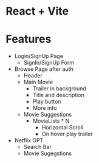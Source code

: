 # React + Vite

# Features
- Login/SignUp Page
  - SignIn/SignUp Form
- Browse Page after auth
  - Header
  - Main Movie
    - Trailer in background
    - Title and description
    - Play button
    - More info
  - Movie Suggestions
    - MovieLists * N
      - Horizontal Scroll
      - On hover play trailer
- Netflix GPT
  - Search Bar
  - Movie Sugegstions